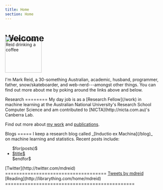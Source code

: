 ```yaml
---
title: Home
section: Home
---
```


Welcome
=======
<img class='inset right' style='margin-top: -3em;' src='/pics/mark_reid.jpg' title='Mark Reid' alt='Photo of Mark Reid drinking a coffee' width='120px' />

I'm Mark Reid, a 30-something Australian, academic, husband, programmer, father, 
snow/skateboarder, and web-nerd---amongst other things. You can find out more about 
me by poking around the links above and below.

<div class="section">
Research
========
My day job is as a [Research Fellow](/work) in machine learning at 
the Australian National University's Research School Computer Science
and am contributed to [NICTA](http://nicta.com.au)'s Canberra Lab.

Find out more about [my work](/work) and [publications](/work/pubs).
</div>

<div class="section">
Blogs
=====
I keep a research blog called _[Inductio ex Machina](/blog)_ on 
machine learning and statistics.
Recent posts include:

<ul>
$for(posts)$
  <li><a href="$url$" title="$excerpt$">$title$</a></li>
$endfor$
</ul>

</div>

<div class="section">
[Twitter](http://twitter.com/mdreid)
====================================
 <a class="twitter-timeline" href="https://twitter.com/mdreid" height="2em" data-widget-id="364574639483129859" data-chrome="nofooter noborders noheader noscrollbar transparent" data-tweet-limit="1" data-show-replies="false">Tweets by mdreid</a>
<script>!function(d,s,id){var js,fjs=d.getElementsByTagName(s)[0],p=/^http:/.test(d.location)?'http':'https';if(!d.getElementById(id)){js=d.createElement(s);js.id=id;js.src=p+"://platform.twitter.com/widgets.js";fjs.parentNode.insertBefore(js,fjs);}}(document,"script","twitter-wjs");</script>


</div>

<div class="section">
[Reading](http://librarything.com/home/mdreid)
==============================================

<script type="text/javascript" src="http://www.librarything.com/jswidget.php?reporton=mdreid&show=recent&header=&num=8&covers=small&text=title&tag=show&css=0&style=2&version=1"> </script>
</div>


